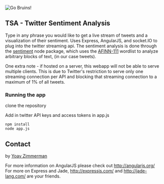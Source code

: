 ![Go Bruins!](http://i.imgur.com/bzniPwy.png)

## TSA - Twitter Sentiment Analysis

Type in any phrase you would like to get a live stream of tweets and a visualization of their sentiment.
Uses Express, AngularJS, and socket.IO to plug into the twitter streaming api. The sentiment analysis is
done through the [sentiment](https://npmjs.org/package/sentiment) node package, which uses the 
[AFINN-111](http://www2.imm.dtu.dk/pubdb/views/publication_details.php?id=6010) wordlist to analyze arbitrary
blocks of text, (in our case tweets).

One extra note - if hosted on a server, this webapp will not be able to serve multiple clients. This is due
to Twitter's restriction to serve only one streaming connection per API and blocking that streaming connection
to a maximum of 1% of all tweets.

### Running the app

clone the repository

Add in twitter API keys and access tokens in app.js

```shell
npm install
node app.js
```

## Contact

by [Yoav Zimmerman](http://yoavz.com) 

For more information on AngularJS please check out http://angularjs.org/
For more on Express and Jade, http://expressjs.com/ and http://jade-lang.com/ are
your friends.
